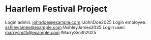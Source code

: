 # Haarlem Festival Project

Login admin: johndoe@example.com:!JohnDoe2025
Login employee: ashleyjames@example.com:!AshleyJames2025
Login user: marrysmith@example.com:!MarrySmith2025
